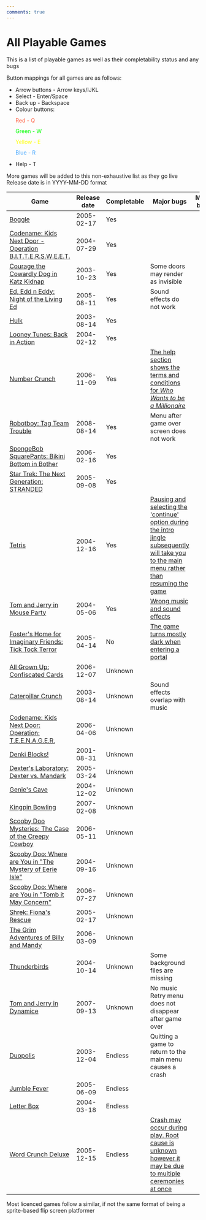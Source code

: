 ```yaml
---
comments: true
---
```


# All Playable Games

This is a list of playable games as well as their completability status and any bugs  

Button mappings for all games are as follows:

- Arrow buttons - Arrow keys/IJKL
- Select - Enter/Space
- Back up - Backspace
- Colour buttons:
    <div style="line-height: 1em;">
        <p style="color: tomato">Red - Q</p>
        <p style="color: lime">Green - W</p>
        <p style="color: yellow">Yellow - E</p>
        <p style="color: #41A4FF">Blue - R</p>
    </div>
- Help - T

More games will be added to this non-exhaustive list as they go live  
Release date is in YYYY-MM-DD format

|Game|Release date|Completable|Major bugs|Minor bugs|
|----|-----------|----------|----------|----------|
[Boggle](/games/boggle)|2005-02-17|Yes|
[Codename: Kids Next Door - Operation B.I.T.T.E.R.S.W.E.E.T.](/games/knd-bittersweet)|2004-07-29|Yes|
[Courage the Cowardly Dog in Katz Kidnap](/games/courage-katz-kidnap)|2003-10-23|Yes|Some doors may render as invisible|
[Ed, Edd n Eddy: Night of the Living Ed](/games/eee-night-of-living-ed)|2005-08-11|Yes|Sound effects do not work|
[Hulk](/games/hulk)|2003-08-14|Yes|
[Looney Tunes: Back in Action](/games/lt-bia)|2004-02-12|Yes|
[Number Crunch](/games/number-crunch)|2006-11-09|Yes|[The help section shows the terms and conditions for *Who Wants to be a Millionaire*](/assets/img/nc-terms.jpg)
[Robotboy: Tag Team Trouble](/games/robotboy-ttt)|2008-08-14|Yes|Menu after game over screen does not work
[SpongeBob SquarePants: Bikini Bottom in Bother](/games/spongebob-bbb)|2006-02-16|Yes|
[Star Trek: The Next Generation: STRANDED](/games/star-trek-tng)|2005-09-08|Yes|
[Tetris](/games/tetris)|2004-12-16|Yes|[Pausing and selecting the 'continue' option during the intro jingle subsequently will take you to the main menu rather than resuming the game](/assets/video/tetris-bug.webm)
[Tom and Jerry in Mouse Party](/games/tj-mouse-party)|2004-05-06|Yes|[Wrong music and sound effects](https://www.youtube.com/watch?v=KWhWNucRWHI)
[Foster's Home for Imaginary Friends: Tick Tock Terror](/games/foster-ttt)|2005-04-14|No|[The game turns mostly dark when entering a portal](https://cdn.discordapp.com/attachments/1098329726126411856/1101901829320736868/image.png)
[All Grown Up: Confiscated Cards](/games/all-grown-up)|2006-12-07|Unknown|
[Caterpillar Crunch](/games/caterpillar)|2003-08-14|Unknown|Sound effects overlap with music|
[Codename: Kids Next Door: Operation: T.E.E.N.A.G.E.R.](/games/knd-teenager)|2006-04-06|Unknown|
[Denki Blocks!](/games/denki-blocks)|2001-08-31|Unknown|
[Dexter's Laboratory: Dexter vs. Mandark](/games/dexter-vs-mandark)|2005-03-24|Unknown|
[Genie's Cave](/games/genies-cave)|2004-12-02|Unknown|
[Kingpin Bowling](/games/kingpin)|2007-02-08|Unknown|
[Scooby Doo Mysteries: The Case of the Creepy Cowboy](/games/scooby-creepy-cowboy)|2006-05-11|Unknown|
[Scooby Doo: Where are You in "The Mystery of Eerie Isle"](/games/scooby-eerie-isle)|2004-09-16|Unknown|
[Scooby Doo: Where are You in "Tomb it May Concern"](/games/scooby-tomb)|2006-07-27|Unknown|
[Shrek: Fiona's Rescue](/games/shrek-fiona-rescue)|2005-02-17|Unknown|
[The Grim Adventures of Billy and Mandy](/games/billy-mandy)|2006-03-09|Unknown|
[Thunderbirds](/games/thunderbirds)|2004-10-14|Unknown|Some background files are missing|
[Tom and Jerry in Dynamice](/games/tj-dynamice)|2007-09-13|Unknown|No music<br>Retry menu does not disappear after game over
[Duopolis](/games/duopolis)|2003-12-04|Endless|Quitting a game to return to the main menu causes a crash|
[Jumble Fever](/games/jumble-fever)|2005-06-09|Endless|
[Letter Box](/games/letterbox)|2004-03-18|Endless|
[Word Crunch Deluxe](/games/word-crunch-dx)|2005-12-15|Endless|[Crash may occur during play. Root cause is unknown however it may be due to multiple ceremonies at once](/assets/img/word-crunch-dx-crash.png)

Most licenced games follow a similar, if not the same format of being a sprite-based flip screen platformer